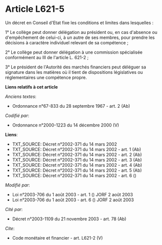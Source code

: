 # Article L621-5

Un décret en Conseil d'Etat fixe les conditions et limites dans lesquelles : 

1° Le collège peut donner délégation au président ou, en cas d'absence ou d'empêchement de celui-ci, à un autre de ses
membres, pour prendre les décisions à caractère individuel relevant de sa compétence ; 

2° Le collège peut donner délégation à une commission spécialisée conformément au III de l'article L. 621-2 ; 

3° Le président de l'Autorité des marchés financiers peut déléguer sa signature dans les matières où il tient de dispositions
législatives ou réglementaires une compétence propre.

**Liens relatifs à cet article**

_Anciens textes_:

  - Ordonnance n°67-833 du 28 septembre 1967 - art. 2 (Ab)

_Codifié par_:

  - Ordonnance n°2000-1223 du 14 décembre 2000 (V)

**Liens**:

  - TXT_SOURCE: Décret n°2002-371 du 14 mars 2002
  - TXT_SOURCE: Décret n°2002-371 du 14 mars 2002 - art. 1 (Ab)
  - TXT_SOURCE: Décret n°2002-371 du 14 mars 2002 - art. 2 (Ab)
  - TXT_SOURCE: Décret n°2002-371 du 14 mars 2002 - art. 3 (Ab)
  - TXT_SOURCE: Décret n°2002-371 du 14 mars 2002 - art. 4 (Ab)
  - TXT_SOURCE: Décret n°2002-371 du 14 mars 2002 - art. 5 (Ab)
  - TXT_SOURCE: Décret n°2002-371 du 14 mars 2002 - art. 6 ()

_Modifié par_:

  - Loi n°2003-706 du 1 août 2003 - art. 1 () JORF 2 août 2003
  - Loi n°2003-706 du 1 août 2003 - art. 6 () JORF 2 août 2003

_Cité par_:

  - Décret n°2003-1109 du 21 novembre 2003 - art. 78 (Ab)

_Cite_:

  - Code monétaire et financier - art. L621-2 (V)
